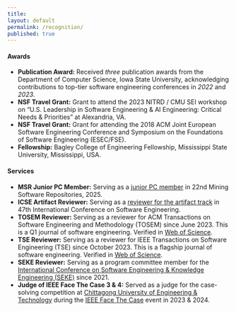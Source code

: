 ```yaml
---
title:
layout: default
permalink: /recognition/
published: true
---
```




#### Awards
- **Publication Award:** Received *three* publication awards from the Department of Computer Science, Iowa State University, acknowledging contributions to top-tier software engineering conferences in *2022* and *2023*.
- **NSF Travel Grant:** Grant to attend the 2023 NITRD / CMU SEI workshop on “U.S. Leadership in Software Engineering & AI Engineering: Critical Needs & Priorities” at Alexandria, VA.
- **NSF Travel Grant:** Grant for attending the 2018 ACM Joint European Software Engineering Conference and Symposium on the Foundations of Software Engineering (ESEC/FSE).
- **Fellowship:** Bagley College of Engineering Fellowship, Mississippi State University, Mississippi, USA. 

#### Services
- **MSR Junior PC Member:** Serving as a [junior PC member](https://2025.msrconf.org/committee/msr-2025-junior-pc-technical-papers---junior-program-committee) in 22nd Mining Software Repositories, 2025.
- **ICSE Artifact Reviewer:** Serving as a [reviewer for the artifact track](https://conf.researchr.org/committee/icse-2025/icse-2025-artifact-evaluation-artifact-evaluation) in 47th International Conference on Software Engineering.
- **TOSEM Reviewer:** Serving as a reviewer for ACM Transactions on Software Engineering and Methodology (TOSEM) since June 2023. This is a Q1 journal of software engineering. Verified in [Web of Science](https://www.webofscience.com/wos/author/record/IWD-9819-2023).
- **TSE Reviewer:**  Serving as a reviewer for IEEE Transactions on Software Engineering (TSE) since October 2023. This is a flagship journal of software engineering. Verified in [Web of Science](https://www.webofscience.com/wos/author/record/IWD-9819-2023).
- **SEKE Reviewer:** Serving as a program committee member for the [International Conference on Software Engineering & Knowledge Engineering (SEKE)](https://ksiresearch.org/) since 2021.
- **Judge of IEEE Face The Case 3 & 4:** Served as a judge for the case-solving competition at [Chittagong University of Engineering & Technology](https://www.cuet.ac.bd/) during the [IEEE Face The Case](http://ieeecuetsb.com/ftc3.0/) event in 2023 & 2024. 

